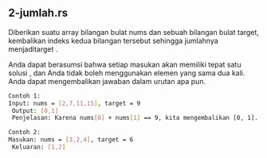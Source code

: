 

## 2-jumlah.rs
Diberikan suatu array bilangan bulat nums dan sebuah bilangan bulat target, kembalikan indeks kedua bilangan tersebut sehingga jumlahnya menjaditarget .

Anda dapat berasumsi bahwa setiap masukan akan memiliki tepat satu solusi , dan Anda tidak boleh menggunakan elemen yang sama dua kali.
Anda dapat mengembalikan jawaban dalam urutan apa pun.
```bash
Contoh 1:
Input: nums = [2,7,11,15], target = 9
 Output: [0,1]
 Penjelasan: Karena nums[0] + nums[1] == 9, kita mengembalikan [0, 1].
 ```
```bash
Contoh 2:
Masukan: nums = [3,2,4], target = 6
 Keluaran: [1,2]
```